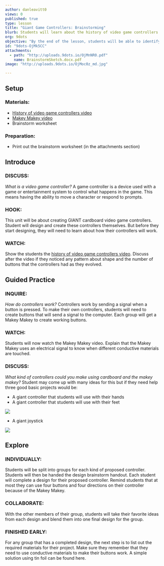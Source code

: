 ```yaml
---
author: danleavitt0
views: 0
published: true
type: lesson
title: "Giant Game Controllers: Brainstorming"
blurb: Students will learn about the history of video game controllers and then brainstorm a design for their own super sized cardboard controller.
org: 9dots
objective: "By the end of the lesson, students will be able to identify a joystick, and develop a design for a video game controller that would use a makey makey."
id: "9dots-OjMk5CC"
attachments: 
  - path: "http://uploads.9dots.io/OjMnNR0.pdf"
    name: BrainstormSketch.docx.pdf
image: "http://uploads.9dots.io/OjMoc0z_md.jpg"

---
```


## Setup

### Materials:

- [History of video game controllers video](https://www.youtube.com/watch?v=5-r9EH6R1k4)
- [Makey Makey video](http://www.youtube.com/watch?v=rfQqh7iCcOU)
- Brainstorm worksheet

### Preparation:

- Print out the brainstorm worksheet (in the attachments section)

## Introduce

### DISCUSS:
_What is a video game controller?_
A game controller is a device used with a game or entertainment system to control what happens in the game. This means having the ability to move a character or respond to prompts.

### HOOK:
This unit will be about creating GIANT cardboard video game controllers. Student will design and create these controllers themselves. But before they start designing, they will need to learn about how their controllers will work.

### WATCH:
Show the students the [history of video game controllers video](https://www.youtube.com/watch?v=5-r9EH6R1k4). Discuss after the video if they noticed any pattern about shape and the number of buttons that the controllers had as they evolved.

## Guided Practice

### INQUIRE:
_How do controllers work?_
Controllers work by sending a signal when a button is pressed. To make their own controllers, students will need to create buttons that will send a signal to the computer. Each group will get a Makey Makey to create working buttons.

### WATCH:
Students will now watch the Makey Makey video. Explain that the Makey Makey uses an electrical signal to know when different conductive materials are touched.

### DISCUSS:
_What kind of controllers could you make using cardboard and the makey makey?_
Student may come up with many ideas for this but if they need help three good basic projects would be:

- A giant controller that students will use with their hands
- A giant controller that students will use with their feet

![](http://uploads.9dots.io/OjMlUB1_md.jpg) 

- A giant joystick

![](http://uploads.9dots.io/OjMlX21_md.jpg) 

## Explore

### INDIVIDUALLY:
Students will be split into groups for each kind of proposed controller. Students will then be handed the design brainstorm handout. Each student will complete a design for their proposed controller. Remind students that at most they can use four buttons and four directions on their controller because of the Makey Makey.

### COLLABORATE:
With the other members of their group, students will take their favorite ideas from each design and blend them into one final design for the group.

### FINISHED EARLY:
For any group that has a completed design, the next step is to list out the required materials for their project. Make sure they remember that they need to use conductive materials to make their buttons work. A simple solution using tin foil can be found here.
